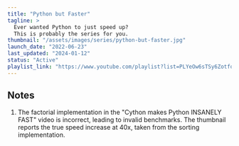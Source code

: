 ```yaml
---
title: "Python but Faster"
tagline: >
  Ever wanted Python to just speed up?
  This is probably the series for you.
thumbnail: "/assets/images/series/python-but-faster.jpg"
launch_date: "2022-06-23"
last_updated: "2024-01-12"
status: "Active"
playlist_link: "https://www.youtube.com/playlist?list=PLYeOw6sTSy6ZotfqL7E6ePi4zX8vhEqKf"
---
```


## Notes

1. The factorial implementation in the "Cython makes Python INSANELY FAST" video is incorrect, leading to invalid benchmarks.
   The thumbnail reports the true speed increase at 40x, taken from the sorting implementation.
